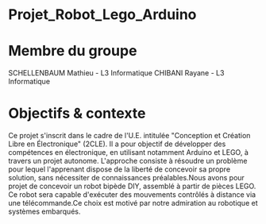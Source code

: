 # Projet_Robot_Lego_Arduino
# Membre du groupe
SCHELLENBAUM Mathieu - L3 Informatique
CHIBANI Rayane - L3 Informatique
# Objectifs & contexte
Ce projet s'inscrit dans le cadre de l'U.E. intitulée "Conception et Création Libre en Électronique" (2CLE). Il a pour objectif de développer des compétences en électronique, en utilisant notamment Arduino et LEGO, à travers un projet autonome. L'approche consiste à résoudre un problème pour lequel l'apprenant dispose de la liberté de concevoir sa propre solution, sans nécessiter de connaissances préalables.Nous avons pour projet de concevoir un robot bipède DIY, assemblé à partir de pièces LEGO. Ce robot sera capable d'exécuter des mouvements contrôlés à distance via une télécommande.Ce choix est motivé par notre admiration au robotique et systèmes embarqués.
